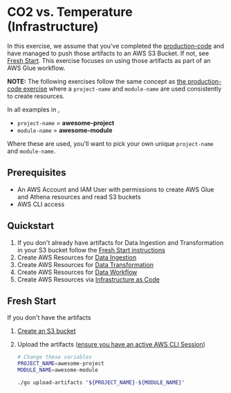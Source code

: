 # CO2 vs. Temperature (Infrastructure)
In this exercise, we assume that you've completed the [production-code](https://github.com/data-derp/exercise-co2-vs-temperature-production-code) and have managed to push those artifacts to an AWS S3 Bucket. If not, see [Fresh Start](#fresh-start). This exercise focuses on using those artifacts as part of an AWS Glue workflow.

**NOTE:** The following exercises follow the same concept as [the production-code exercise](https://github.com/data-derp/exercise-co2-vs-temperature-production-code) where a `project-name` and `module-name` are used consistently to create resources. 

In all examples in ,
* `project-name` = **awesome-project**
* `module-name` = **awesome-module**

Where these are used, you'll want to pick your own unique `project-name` and `module-name`.

## Prerequisites
* An AWS Account and IAM User with permissions to create AWS Glue and Athena resources and read S3 buckets
* AWS CLI access

## Quickstart
1. If you don't already have artifacts for Data Ingestion and Transformation in your S3 bucket follow the [Fresh Start instructions](#fresh-start)
2. Create AWS Resources for [Data Ingestion](./data-ingestion.md)
3. Create AWS Resources for [Data Transformation](./data-transformation.md)
4. Create AWS Resources for [Data Workflow](./data-workflow.md)
5. Create AWS Resources via [Infrastructure as Code](./infrastucture-as-code.md)

## Fresh Start
If you don't have the artifacts
1. [Create an S3 bucket](https://github.com/data-derp/s3-bucket-aws-cloudformation)
2. Upload the artifacts ([ensure you have an active AWS CLI Session](https://docs.aws.amazon.com/cli/latest/userguide/cli-chap-configure.html))
    ```bash
    # Change these variables
    PROJECT_NAME=awesome-project
    MODULE_NAME=awesome-module
   
    ./go upload-artifacts "${PROJECT_NAME}-${MODULE_NAME}"
    ```

   ```